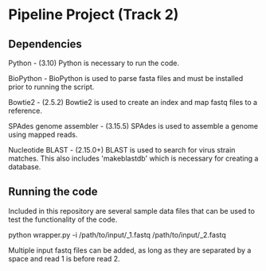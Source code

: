 # Pipeline Project (Track 2)

## Dependencies

Python - (3.10) Python is necessary to run the code.

BioPython - BioPython is used to parse fasta files and must be installed prior to running the script.

Bowtie2 - (2.5.2) Bowtie2 is used to create an index and map fastq files to a reference.

SPAdes genome assembler - (3.15.5) SPAdes is used to assemble a genome using mapped reads.

Nucleotide BLAST - (2.15.0+) BLAST is used to search for virus strain matches. This also includes 'makeblastdb' which is necessary for creating a database.

## Running the code

Included in this repository are several sample data files that can be used to test the functionality of the code. 

python wrapper.py -i /path/to/input/_1.fastq /path/to/input/_2.fastq 

Multiple input fastq files can be added, as long as they are separated by a space and read 1 is before read 2.
